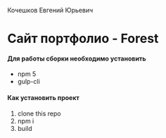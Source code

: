 Кочешков Евгений Юрьевич
# Сайт портфолио - Forest

#### Для работы сборки необходимо установить
* npm 5
* gulp-cli 

#### Как установить проект
1. clone this repo
2. npm i
3. build 